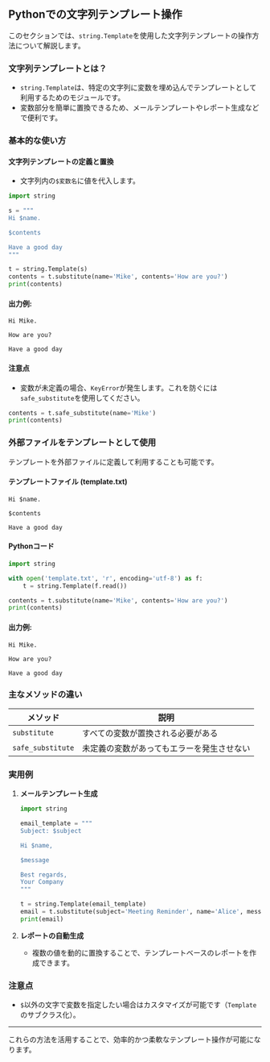 ## Pythonでの文字列テンプレート操作

このセクションでは、`string.Template`を使用した文字列テンプレートの操作方法について解説します。

### 文字列テンプレートとは？
- `string.Template`は、特定の文字列に変数を埋め込んでテンプレートとして利用するためのモジュールです。
- 変数部分を簡単に置換できるため、メールテンプレートやレポート生成などで便利です。

### 基本的な使い方

#### 文字列テンプレートの定義と置換
- 文字列内の`$変数名`に値を代入します。

```python
import string

s = """
Hi $name.

$contents

Have a good day
"""

t = string.Template(s)
contents = t.substitute(name='Mike', contents='How are you?')
print(contents)
```

#### 出力例:
```
Hi Mike.

How are you?

Have a good day
```

#### 注意点
- 変数が未定義の場合、`KeyError`が発生します。これを防ぐには`safe_substitute`を使用してください。

```python
contents = t.safe_substitute(name='Mike')
print(contents)
```

### 外部ファイルをテンプレートとして使用
テンプレートを外部ファイルに定義して利用することも可能です。

#### テンプレートファイル (template.txt)
```
Hi $name.

$contents

Have a good day
```

#### Pythonコード
```python
import string

with open('template.txt', 'r', encoding='utf-8') as f:
    t = string.Template(f.read())

contents = t.substitute(name='Mike', contents='How are you?')
print(contents)
```

#### 出力例:
```
Hi Mike.

How are you?

Have a good day
```

### 主なメソッドの違い
| メソッド          | 説明                                       |
| ----------------- | ------------------------------------------ |
| `substitute`      | すべての変数が置換される必要がある         |
| `safe_substitute` | 未定義の変数があってもエラーを発生させない |

### 実用例

1. **メールテンプレート生成**
   ```python
   import string

   email_template = """
   Subject: $subject

   Hi $name,

   $message

   Best regards,
   Your Company
   """

   t = string.Template(email_template)
   email = t.substitute(subject='Meeting Reminder', name='Alice', message='Please join the meeting at 10 AM.')
   print(email)
   ```

2. **レポートの自動生成**
   - 複数の値を動的に置換することで、テンプレートベースのレポートを作成できます。

### 注意点
- `$`以外の文字で変数を指定したい場合はカスタマイズが可能です（`Template`のサブクラス化）。

---

これらの方法を活用することで、効率的かつ柔軟なテンプレート操作が可能になります。

